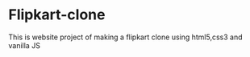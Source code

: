 # Flipkart-clone
This is website project of making a flipkart clone using html5,css3 and vanilla JS 
